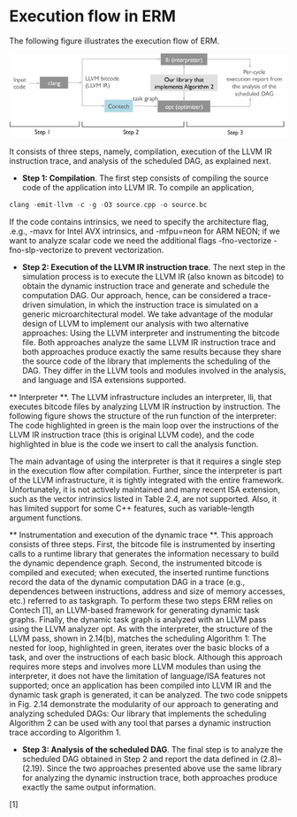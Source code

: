 # Execution flow in ERM


The following figure illustrates the execution flow of ERM. 



![Alt text](images/erm-execution-flow-steps-web.gif?raw=true "Optional Title")





It consists of three steps, namely, compilation,
execution of the LLVM IR instruction trace, and analysis of the scheduled DAG, as explained
next.
* **Step 1: Compilation**. The first step consists of compiling the source code of the application
into LLVM IR. To compile an application, 

```c++
clang -emit-llvm -c -g -O3 source.cpp -o source.bc
```

If the code contains intrinsics, we
need to specify the architecture flag, .e.g., -mavx for Intel AVX intrinsics, and -mfpu=neon for
ARM NEON; if we want to analyze scalar code we need the additional flags -fno-vectorize
-fno-slp-vectorize to prevent vectorization.


* **Step 2: Execution of the LLVM IR instruction trace**. The next step in the simulation
process is to execute the LLVM IR (also known as bitcode) to obtain the dynamic
instruction trace and generate and schedule the computation DAG. Our approach, hence,
can be considered a trace-driven simulation, in which the instruction trace is simulated on
a generic microarchitectural model. We take advantage of the modular design of LLVM to
implement our analysis with two alternative approaches: Using the LLVM interpreter and
instrumenting the bitcode file. Both approaches analyze the same LLVM
IR instruction trace and both approaches produce exactly the same results because they
share the source code of the library that implements the scheduling of the DAG. They differ
in the LLVM tools and modules involved in the analysis, and language and ISA extensions
supported.


** Interpreter **. The LLVM infrastructure includes an interpreter, lli, that executes bitcode
files by analyzing LLVM IR instruction by instruction. The following figure shows the structure of
the run function of the interpreter: The
code highlighted in green is the main loop over the instructions of the LLVM IR instruction
trace (this is original LLVM code), and the code highlighted in blue is the code we insert to
call the analysis function. 




The main advantage of using the interpreter is that it requires a
single step in the execution flow after compilation. Further, since the interpreter is part of
the LLVM infrastructure, it is tightly integrated with the entire framework. Unfortunately,
it is not actively maintained and many recent ISA extension, such as the vector intrinsics
listed in Table 2.4, are not supported. Also, it has limited support for some C++ features,
such as variable-length argument functions.




** Instrumentation and execution of the dynamic trace **. This approach consists of
three steps. First, the bitcode file is instrumented by inserting calls to a runtime library
that generates the information necessary to build the dynamic dependence graph. Second,
the instrumented bitcode is compiled and executed; when executed, the inserted runtime
functions record the data of the dynamic computation DAG in a trace (e.g., dependences
between instructions, address and size of memory accesses, etc.) referred to as taskgraph.
To perform these two steps ERM relies on Contech [1], an LLVM-based framework for
generating dynamic task graphs. Finally, the dynamic task graph is analyzed with an
LLVM pass using the LLVM analyzer opt. As with the interpreter, the structure of the
LLVM pass, shown in 2.14(b), matches the scheduling Algorithm 1: The nested for loop,
highlighted in green, iterates over the basic blocks of a task, and over the instructions of
each basic block. Although this approach requires more steps and involves more LLVM
modules than using the interpreter, it does not have the limitation of language/ISA features
not supported; once an application has been compiled into LLVM IR and the dynamic task
graph is generated, it can be analyzed.
The two code snippets in Fig. 2.14 demonstrate the modularity of our approach to generating
and analyzing scheduled DAGs: Our library that implements the scheduling Algorithm 2
can be used with any tool that parses a dynamic instruction trace according to Algorithm 1.


* **Step 3: Analysis of the scheduled DAG**. The final step is to analyze the scheduled DAG
obtained in Step 2 and report the data defined in (2.8)–(2.19). Since the two approaches presented above use the same library for analyzing the dynamic instruction trace, both
approaches produce exactly the same output information.


[1] 
